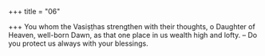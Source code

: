 +++
title = "06"

+++
You whom the Vasiṣṭhas strengthen with their thoughts, o Daughter of  Heaven, well-born Dawn,
as that one place in us wealth high and lofty. – Do you protect us always  with your blessings.